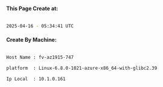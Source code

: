 
   
#### This Page Create at:

```bash

2025-04-16 - 05:34:41 UTC

```

#### Create By Machine:

```bash

Host Name : fv-az1915-747

platform  : Linux-6.8.0-1021-azure-x86_64-with-glibc2.39

Ip Local  : 10.1.0.161

```

